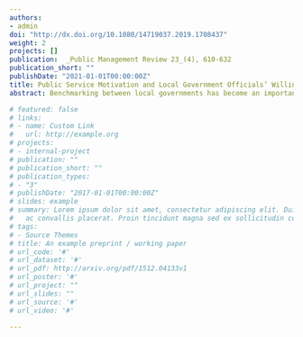 ```yaml
---
authors:
- admin
doi: "http://dx.doi.org/10.1080/14719037.2019.1708437"
weight: 2
projects: []
publication:  _Public Management Review 23_(4), 610-632
publication_short: ""
publishDate: "2021-01-01T00:00:00Z"
title: Public Service Motivation and Local Government Officials’ Willingness to Learn in Public Sector Benchmarking Process
abstract: Benchmarking between local governments has become an important topic in public administration. In benchmarking practice, local government officials play important roles in deciding what they learn, who they learn from, and how to adopt, and adapt to the lessons. However, less attention has been paid to why local government officials to willingly take lessons from their peer governments. Focusing on a particular type of motivational basis, public service motivation (PSM), this study found that PSM is positively associated with government official’s willingness to learn. Out of PSM’s subdimensions, in particular, only attraction to public policy-making shows a significant positive relationship.

# featured: false
# links:
# - name: Custom Link
#   url: http://example.org
# projects:
# - internal-project
# publication: ""
# publication_short: ""
# publication_types:
# - "3"
# publishDate: "2017-01-01T00:00:00Z"
# slides: example
# summary: Lorem ipsum dolor sit amet, consectetur adipiscing elit. Duis posuere tellus
#   ac convallis placerat. Proin tincidunt magna sed ex sollicitudin condimentum.
# tags:
# - Source Themes
# title: An example preprint / working paper
# url_code: '#'
# url_dataset: '#'
# url_pdf: http://arxiv.org/pdf/1512.04133v1
# url_poster: '#'
# url_project: ""
# url_slides: ""
# url_source: '#'
# url_video: '#'

---
```




